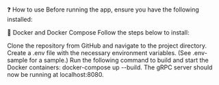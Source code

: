 ❓ How to use
Before running the app, ensure you have the following installed:

🐋 Docker and Docker Compose
Follow the steps below to install:

Clone the repository from GitHub and navigate to the project directory.
Create a .env file with the necessary environment variables. (See .env-sample for a sample.)
Run the following command to build and start the Docker containers: docker-compose up --build.
The gRPC server should now be running at localhost:8080.
